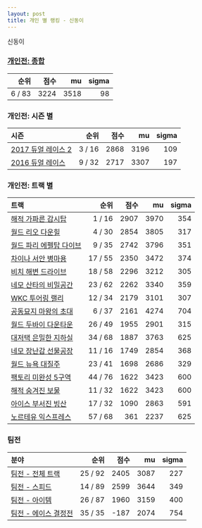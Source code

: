 ```yaml
---
layout: post
title: 개인 별 랭킹 - 신동이
---
```


신동이

### [개인전: 종합](../singles-full)

| 순위 | 점수 | mu | sigma |
|---:|---:|---:|---:|
| 6 / 83 | 3224 | 3518 | 98 |

### 개인전: 시즌 별

| 시즌 | 순위 | 점수 | mu | sigma |
|:---|---:|---:|---:|---:|
| [2017 듀얼 레이스 2](../s2017_1) | 3 / 16 | 2868 | 3196 | 109 |
| [2016 듀얼 레이스](../s2016_1) | 9 / 32 | 2717 | 3307 | 197 |

### 개인전: 트랙 별

| 트랙 | 순위 | 점수 | mu | sigma |
|:---|---:|---:|---:|---:|
| [해적 가파른 감시탑](../gamshi) | 1 / 16 | 2907 | 3970 | 354 |
| [월드 리오 다운힐](../rio) | 4 / 30 | 2854 | 3805 | 317 |
| [월드 파리 에펠탑 다이브](../eifel) | 9 / 35 | 2742 | 3796 | 351 |
| [차이나 서안 병마용](../byeongma) | 17 / 55 | 2350 | 3472 | 374 |
| [비치 해변 드라이브](../haebyun) | 18 / 58 | 2296 | 3212 | 305 |
| [네모 산타의 비밀공간](../santa) | 23 / 62 | 2262 | 3340 | 359 |
| [WKC 투어링 랠리](../rally) | 12 / 34 | 2179 | 3101 | 307 |
| [공동묘지 마왕의 초대](../mawang) | 6 / 37 | 2161 | 4274 | 704 |
| [월드 두바이 다운타운](../dubai) | 26 / 49 | 1955 | 2901 | 315 |
| [대저택 은밀한 지하실](../jeotaek) | 34 / 68 | 1887 | 3763 | 625 |
| [네모 장난감 선물공장](../present) | 11 / 16 | 1749 | 2854 | 368 |
| [월드 뉴욕 대질주](../newyork) | 23 / 41 | 1698 | 2686 | 329 |
| [팩토리 미완성 5구역](../district5) | 44 / 76 | 1622 | 3423 | 600 |
| [해적 숨겨진 보물](../haesumbo) | 11 / 32 | 1622 | 3423 | 600 |
| [아이스 부서진 빙산](../boobing) | 17 / 32 | 1090 | 2863 | 591 |
| [노르테유 익스프레스](../noex) | 57 / 68 | 361 | 2237 | 625 |

### 팀전

| 분야 | 순위 | 점수 | mu | sigma |
|:---|---:|---:|---:|---:|
| [팀전 - 전체 트랙](../team-full) | 25 / 92 | 2405 | 3087 | 227 |
| [팀전 - 스피드](../team-speed) | 14 / 89 | 2599 | 3644 | 349 |
| [팀전 - 아이템](../team-item) | 26 / 87 | 1960 | 3159 | 400 |
| [팀전 - 에이스 결정전](../team-ace) | 35 / 35 | -187 | 2074 | 754 |
